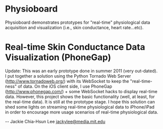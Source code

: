 Physioboard
============

Physioboard demonstrates prototypes for "real-time" physiological data acquisition and visualization (i.e., skin conductance, heart rate...etc).


Real-time Skin Conductance Data Visualization (PhoneGap)
============
Update: This was an early prototype done in summer 2011 (very out-dated). I put together a solution using the Python Tornado Web Server (http://www.tornadoweb.org/) with its WebSocket to keep the "real-time-ness" of data. On the iOS client side, I use PhoneGap (http://www.phonegap.com/) + some WebSocket hacks to display real-time data. However, this project shows the basic functionality (well, at least, for the real-time data). It is still at the prototype stage. I hope this solution can shed some lights on streaming real-time physiological data to iPhone/iPad in order to encourage more usage scenarios of real-time physiological data. 

-- 
Jackie Chia-Hsun Lee
jackylee@media.mit.edu
